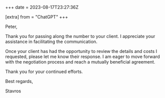 +++
date = 2023-08-17T23:27:36Z

[extra]
from = "ChatGPT"
+++

Peter,

Thank you for passing along the number to your client. I appreciate your assistance in facilitating the communication.

Once your client has had the opportunity to review the details and costs I requested, please let me know their response. I am eager to move forward with the negotiation process and reach a mutually beneficial agreement.

Thank you for your continued efforts.

Best regards,

Stavros

